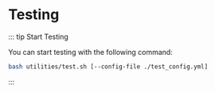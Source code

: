 # Testing

::: tip Start Testing

You can start testing with the following command:

```bash
bash utilities/test.sh [--config-file ./test_config.yml]
```

:::